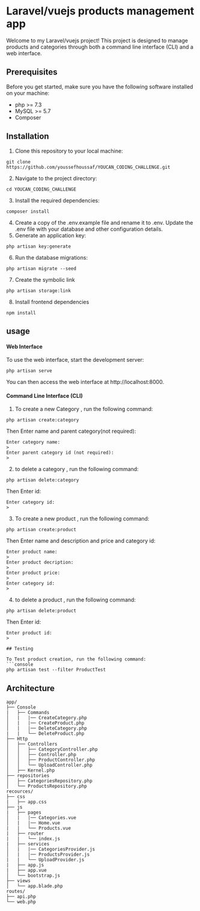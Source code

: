 # Laravel/vuejs products management app

Welcome to my Laravel/vuejs project! This project is designed to manage products and categories through both a command line interface (CLI) and a web interface.

## Prerequisites

Before you get started, make sure you have the following software installed on your machine:

- php  >= 7.3
- MySQL >= 5.7
- Composer

## Installation

1. Clone this repository to your local machine:
```console
git clone https://github.com/youssefhoussaf/YOUCAN_CODING_CHALLENGE.git
```
2. Navigate to the project directory:
```console
cd YOUCAN_CODING_CHALLENGE
```
3. Install the required dependencies:
```console
composer install
```
4. Create a copy of the .env.example file and rename it to .env. Update the .env file with your database and other configuration details.
5. Generate an application key:
```console
php artisan key:generate
```
6. Run the database migrations:
```console
php artisan migrate --seed
```
7. Create the symbolic link
```console
php artisan storage:link
```
8. Install frontend dependencies
```console
npm install
```

## usage

#### Web Interface
To use the web interface, start the development server:

```console
php artisan serve
```

You can then access the web interface at http://localhost:8000.

#### Command Line Interface (CLI)

1. To create a new Category , run the following command:

```console
php artisan create:category
```

Then Enter name and parent category(not required):

```console
Enter category name:
> 
Enter parent category id (not required):
> 
```

2. to delete a category , run the following command:

```console
php artisan delete:category
```

Then Enter id:

```console
Enter category id:
> 
```

3. To create a new product , run the following command:

```console
php artisan create:product
```

Then Enter name and description and price and category id:

```console
Enter product name:
> 
Enter product decription:
> 
Enter product price:
> 
Enter category id:
> 
```

4. to delete a product , run the following command:

```console
php artisan delete:product
```

Then Enter id:

```console
Enter product id:
> 

## Testing

To Test product creation, run the following command:
```console
php artisan test --filter ProductTest
```

## Architecture

```
app/
├── Console
|   ├── Commands
│   |   |── CreateCategory.php
│   |   |── CreateProduct.php
│   |   |── DeleteCategory.php
|   |   └── DeleteProduct.php
├── Http
│   ├── Controllers
│   │   ├── CategoryController.php
│   │   ├── Controller.php
│   │   ├── ProductController.php
│   │   └── UploadController.php
│   ├── Kernel.php
├── repositories
│   ├── CategoriesRepository.php
│   └── ProductsRepository.php
recources/
├── css
|   ├── app.css
├── js
|   ├── pages
│   |   |── Categories.vue
│   |   |── Home.vue
|   |   └── Products.vue
|   ├── router
|   |   └── index.js
|   ├── services
│   |   |── CategoriesProvider.js
│   |   |── ProductsProvider.js
|   |   └── UploadProvider.js
|   ├── app.js
|   ├── app.vue
│   └── bootstrap.js
├── views
│   └── app.blade.php
routes/
├── api.php
└── web.php
